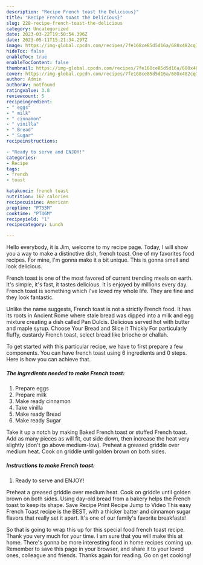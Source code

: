 ```yaml
---
description: "Recipe French toast the Delicious}"
title: "Recipe French toast the Delicious}"
slug: 228-recipe-french-toast-the-delicious
category: Uncategorized
date: 2023-03-22T19:50:54.396Z
date: 2023-05-11T15:21:34.297Z
image: https://img-global.cpcdn.com/recipes/7fe168ce85d5d16a/680x482cq70/french-toast-recipe-main-photo.jpg
hideToc: false
enableToc: true
enableTocContent: false
thumbnail: https://img-global.cpcdn.com/recipes/7fe168ce85d5d16a/680x482cq70/french-toast-recipe-main-photo.jpg
cover: https://img-global.cpcdn.com/recipes/7fe168ce85d5d16a/680x482cq70/french-toast-recipe-main-photo.jpg
author: Admin
authorAv: notfound
ratingvalue: 3.8
reviewcount: 5
recipeingredient:
- " eggs"
- " milk"
- " cinnamon"
- " vinilla"
- " Bread"
- " Sugar"
recipeinstructions:

- "Ready to serve and ENJOY!"
categories:
- Recipe
tags:
- french
- toast

katakunci: french toast 
nutrition: 167 calories
recipecuisine: American
preptime: "PT35M"
cooktime: "PT46M"
recipeyield: "1"
recipecategory: Lunch

---
```



Hello everybody, it is Jim, welcome to my recipe page. Today, I will show you a way to make a distinctive dish, french toast. One of my favorites food recipes. For mine, I'm gonna make it a bit unique. This is gonna smell and look delicious.

French toast is one of the most favored of current trending meals on earth. It's simple, it's fast, it tastes delicious. It is enjoyed by millions every day. French toast is something which I've loved my whole life. They are fine and they look fantastic.

Unlike the name suggests, French toast is not a strictly French food. It has its roots in Ancient Rome where stale bread was dipped into a milk and egg mixture creating a dish called Pan Dulcis. Delicious served hot with butter and maple syrup. Choose Your Bread and Slice it Thickly For particularly fluffy, custardy French toast, select bread like brioche or challah.


To get started with this particular recipe, we have to first prepare a few components. You can have french toast using 6 ingredients and 0 steps. Here is how you can achieve that.

<!--inarticleads1-->

##### The ingredients needed to make French toast:

1. Prepare  eggs
1. Prepare  milk
1. Make ready  cinnamon
1. Take  vinilla
1. Make ready  Bread
1. Make ready  Sugar


Take it up a notch by making Baked French toast or stuffed French toast. Add as many pieces as will fit, cut side down, then increase the heat very slightly (don&#39;t go above medium-low). Preheat a greased griddle over medium heat. Cook on griddle until golden brown on both sides. 

<!--inarticleads2-->

##### Instructions to make French toast:


1. Ready to serve and ENJOY!

Preheat a greased griddle over medium heat. Cook on griddle until golden brown on both sides. Using day-old bread from a bakery helps the French toast to keep its shape. Save Recipe Print Recipe Jump to Video This easy French Toast recipe is the BEST, with a thicker batter and cinnamon sugar flavors that really set it apart. It&#39;s one of our family&#39;s favorite breakfasts! 

So that is going to wrap this up for this special food french toast recipe. Thank you very much for your time. I am sure that you will make this at home. There's gonna be more interesting food in home recipes coming up. Remember to save this page in your browser, and share it to your loved ones, colleague and friends. Thanks again for reading. Go on get cooking!
